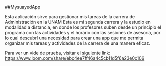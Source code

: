 ##MysuayedApp

Esta aplicación sirve para gestionar mis tareas de la carrera de Administración en la UNAM
Esta es mi segunda carrera y la estudio en modalidad a distancia, en donde los profesores suben desde un principio el programa con las actividades y el horario con las sesiones de asesoría, por lo cual descubrí una necesidad para crear una app que me permita organizar mis tareas y actividades de la carrera de una manera eficaz.



Para ver un vide de prueba, visitar el siguiente link: https://www.loom.com/share/ebc4ee7ff46a4c5cb11d5f6a23e0c106
